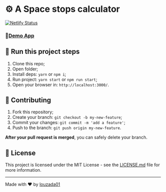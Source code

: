 # ⚙️ A Space stops calculator 


[![Netlify Status](https://api.netlify.com/api/v1/badges/9f90b22e-53f6-491e-9248-6910e22fbb6e/deploy-status)](https://app.netlify.com/sites/swapi-space-stops-calculator/deploys)
### 🎉[Demo App](https://swapi-space-stops-calculator.netlify.app)

## 💫 Run this project steps

1. Clone this repo;
2. Open folder;
3. Install deps: `yarn` or `npm i`;
4. Run project: `yarn start` or `npm run start`;
5. Open your browser in: `http://localhost:3000/`.

## 🤝 Contributing

1. Fork this repository;
2. Create your branch: `git checkout -b my-new-feature`;
3. Commit your changes: `git commit -m 'add a feature'`;
4. Push to the branch: `git push origin my-new-feature`.

**After your pull request is merged**, you can safely delete your branch.

## 📝 License

This project is licensed under the MIT License - see the [LICENSE.md](/LICENSE.md) file for more information.

---

Made with ♥ by [louzada01](https://github.com/louzada01)
